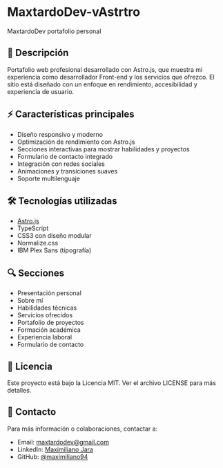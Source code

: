 # MaxtardoDev-vAstrtro
MaxtardoDev portafolio personal


## 🚀 Descripción

Portafolio web profesional desarrollado con Astro.js, que muestra mi experiencia como desarrollador Front-end y los servicios que ofrezco. El sitio está diseñado con un enfoque en rendimiento, accesibilidad y experiencia de usuario.

## ⚡ Características principales

- Diseño responsivo y moderno
- Optimización de rendimiento con Astro.js
- Secciones interactivas para mostrar habilidades y proyectos
- Formulario de contacto integrado
- Integración con redes sociales
- Animaciones y transiciones suaves
- Soporte multilenguaje

## 🛠️ Tecnologías utilizadas

- [Astro.js](https://astro.build)
- TypeScript
- CSS3 con diseño modular
- Normalize.css
- IBM Plex Sans (tipografía)

## 🔍 Secciones

- Presentación personal
- Sobre mí
- Habilidades técnicas
- Servicios ofrecidos
- Portafolio de proyectos
- Formación académica
- Experiencia laboral
- Formulario de contacto

## 📝 Licencia

Este proyecto está bajo la Licencia MIT. Ver el archivo LICENSE para más detalles.

## 📧 Contacto

Para más información o colaboraciones, contactar a:
- Email: maxtardodev@gmail.com
- LinkedIn: [Maximiliano Jara](https://www.linkedin.com/in/maximilaino-jara-garcia-a72a3815a/)
- GitHub: [@maximiliano94](https://github.com/maximiliano94)
